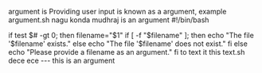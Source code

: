 argument is Providing user input is known as a argument, example
argument.sh nagu konda mudhraj
is an argument
#!/bin/bash

if test $# -gt 0; then
  filename="$1"
  if [ -f "$filename" ]; then
    echo "The file '$filename' exists."
  else
    echo "The file '$filename' does not exist."
  fi
else
  echo "Please provide a filename as an argument."
fi
to text it 
this text.sh dece ece --- this is an argument 